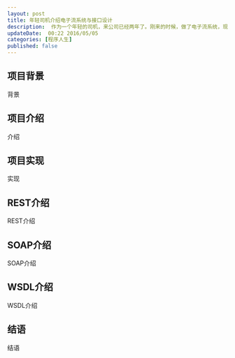 ```yaml
---  
layout: post  
title: 年轻司机介绍电子流系统与接口设计
description:  作为一个年轻的司机，来公司已经两年了。刚来的时候，做了电子流系统，现在简单介绍一下.    
updateDate:  00:22 2016/05/05
categories: [程序人生]
published: false
---  
```



## 项目背景

背景  

## 项目介绍

介绍  

## 项目实现


实现  

## REST介绍

REST介绍  

## SOAP介绍

SOAP介绍  


## WSDL介绍

WSDL介绍  


## 结语

结语  





